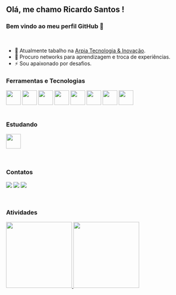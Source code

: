 ## Olá, me chamo Ricardo Santos ! 
### Bem vindo ao meu perfil GitHub 👋
&nbsp;
&nbsp;
&nbsp;
&nbsp;

- 🔭 Atualmente tabalho na  [Arpia Tecnologia & Inovação](https://arpiatecnologia.com.br/).
- 👯 Procuro networks para aprendizagem e troca de experiências.
- ⚡ Sou apaixonado por desafios.
&nbsp;
&nbsp;
&nbsp;
&nbsp;
&nbsp;
&nbsp;
&nbsp;
&nbsp;
### Ferramentas e Tecnologias
<img src="https://cdn.jsdelivr.net/gh/devicons/devicon/icons/git/git-original.svg" height="40"/>     <img src="https://cdn.jsdelivr.net/gh/devicons/devicon/icons/angularjs/angularjs-original.svg" height="40" />     <img src="https://cdn.jsdelivr.net/gh/devicons/devicon/icons/javascript/javascript-original.svg" height="40" />     <img src="https://cdn.jsdelivr.net/gh/devicons/devicon/icons/nextjs/nextjs-original.svg" height="40"/>     <img src="https://cdn.jsdelivr.net/gh/devicons/devicon/icons/django/django-plain.svg" height="40" />     <img src="https://cdn.jsdelivr.net/gh/devicons/devicon/icons/laravel/laravel-plain.svg" height="40" />       <img src="https://cdn.jsdelivr.net/gh/devicons/devicon/icons/php/php-original.svg" height="40" />   <img src="https://cdn.jsdelivr.net/gh/devicons/devicon/icons/react/react-original.svg" height="40" />    
&nbsp;
&nbsp;
&nbsp;
&nbsp;
&nbsp;
&nbsp;
&nbsp;
&nbsp;

### Estudando
<img src="https://cdn.jsdelivr.net/gh/devicons/devicon/icons/vuejs/vuejs-original-wordmark.svg" height="40"  />

&nbsp;
&nbsp;
&nbsp;
&nbsp;
&nbsp;
&nbsp;
&nbsp;
&nbsp;

### Contatos
<div>
<a href="https://www.instagram.com/richard.santos.31105/" target="_blank"><img src="https://img.shields.io/badge/-Instagram-%23E4405F?style=for-the-badge&logo=instagram&logoColor=white" target="_blank"></a>
<a href = "mailto:richard7santos@hotmail"><img src="https://img.shields.io/badge/Gmail-D14836?style=for-the-badge&logo=gmail&logoColor=white" target="_blank"></a>
<a href="https://www.linkedin.com/in/ricardojsantos1/" target="_blank"><img src="https://img.shields.io/badge/-LinkedIn-%230077B5?style=for-the-badge&logo=linkedin&logoColor=white" target="_blank"></a>   
</div>

&nbsp;
&nbsp;
&nbsp;
&nbsp;
&nbsp;
&nbsp;
&nbsp;
&nbsp;

### Atividades
<div>
<a href="https://github.com/richard7santos">
<img height="180em" src="https://github-readme-stats.vercel.app/api/top-langs/?username=richard7santos&layout=compact&langs_count=7&theme=dracula"/>
<img height="180em" src="https://github-readme-stats.vercel.app/api?username=richard7santos&show_icons=true&theme=dracula&include_all_commits=true&count_private=true"/>
</div>

